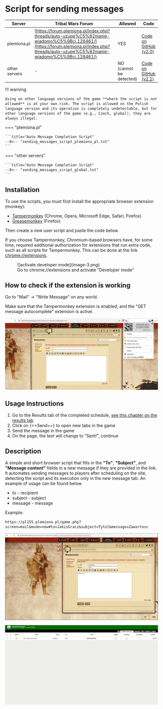 # Script for sending messages

| Server             | Tribal Wars Forum                                                                                                                                                                        | Allowed                 | Code                                                                                                                                  |
| ------------------ | ---------------------------------------------------------------------------------------------------------------------------------------------------------------------------------------- | ----------------------- | ------------------------------------------------------------------------------------------------------------------------------------- |
| plemiona.pl | [https://forum.plemiona.pl/index.php?threads/auto-uzupe%C5%82nianie-wiadomo%C5%9Bci.128461/](https://forum.plemiona.pl/index.php?threads/auto-uzupe%C5%82nianie-wiadomo%C5%9Bci.128461/) | YES                     | [Code on GitHub (v2.0)](https://github.com/rafsaf/scripts_tribal_wars/blob/2024-09-01/public/GET_message_autocomplete.js)             |
| other servers      | -                                                                                                                                                                                        | NO (cannot be detected) | [Code on GitHub (v2.1)](https://github.com/rafsaf/scripts_tribal_wars/blob/2024-09-01/public/GET_message_autocomplete_v2.1_global.js) |

!!! warning

    Using on other language versions of the game **where the script is not allowed** is at your own risk. The script is allowed on the Polish language version and its operation is completely undetectable, but for other language versions of the game (e.g., Czech, global), they are always illegal.

=== "plemiona.pl"

    ```title="Auto Message Completion Script"
    --8<-- "sending_messages_script_plemiona_pl.txt"
    ```
=== "other servers"

    ```title="Auto Message Completion Script"
    --8<-- "sending_messages_script_global.txt"
    ```

## Installation

To use the scripts, you must first install the appropriate browser extension (monkey):

- [Tampermonkey](https://www.tampermonkey.net/) (Chrome, Opera, Microsoft Edge, Safari, Firefox)
- [Greasemonkey](https://addons.mozilla.org/pl/firefox/addon/greasemonkey/) (Firefox)

Then create a new user script and paste the code below.

If you choose Tampermonkey, Chromium-based browsers have, for some time, required additional authorization for extensions that run extra code, such as all scripts for Tampermonkey. This can be done at the link [chrome://extensions](chrome://extensions).

<figure markdown="span">
  ![activate developer mode](image-3.png)
  <figcaption>Go to chrome://extensions and activate "Developer mode"</figcaption>
</figure>

## How to check if the extension is working

Go to "Mail" -> "Write Message" on any world.

Make sure that the Tampermonkey extension is enabled, and the "GET message autocomplete" extension is active.

![tampermonkey](image-4.png)

## Usage Instructions

1. Go to the Results tab of the completed schedule, [see this chapter on the results tab](./../first_steps/step_7_results_tab.md)
2. Click on {==Send==} to open new tabs in the game
3. Send the message in the game
4. On the page, the text will change to "Sent!", continue

## Description

A simple and short browser script that fills in the **"To"**, **"Subject"**, and **"Message content"** fields in a new message if they are provided in the link. It automates sending messages to players after scheduling on the site, detecting the script and its execution only in the new message tab. An example of usage can be found below.

- to - recipient
- subject - subject
- message - message

Example:

```
https://pl155.plemiona.pl/game.php?screen=mail&mode=new#to=JakisGracz&subject=Tytul&message=Zawartosc
```


![Example message](image.png)

![Tampermonkey dashboard](image-1.png)